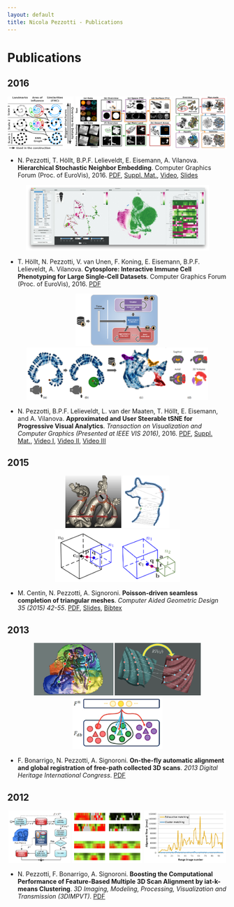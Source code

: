 ```yaml
---
layout: default
title: Nicola Pezzotti - Publications
---
```


Publications
================

2016
-------

<center>
<img src="Pictures/2016_hsne/overview_final.png" height="120">
<img src="Pictures/2016_hsne/sun_final_small.png" height="120">
<img src="Pictures/2016_hsne/dl.png" height="120">
</center>

* N. Pezzotti, T. Höllt, B.P.F. Lelieveldt, E. Eisemann, A. Vilanova. **Hierarchical Stochastic Neighbor Embedding**. Computer Graphics Forum (Proc. of EuroVis), 2016. [PDF](/publications/2016_hsne/preprint.pdf), [Suppl. Mat.](/publications/2016_hsne/experiments.pdf), [Video](/publications/2016_hsne/sun_analysis.mp4), [Slides](http://www.slideshare.net/NicolaPezzotti/hierarchical-stochastic-neighbor-embedding)

<center>
<img src="Pictures/cytosplore.jpg" height="150">
</center>

* T. Höllt, N. Pezzotti, V. van Unen, F. Koning, E. Eisemann, B.P.F. Lelieveldt, A. Vilanova. **Cytosplore: Interactive Immune Cell Phenotyping for Large Single-Cell Datasets**. Computer Graphics Forum (Proc. of EuroVis), 2016. [PDF](https://graphics.tudelft.nl/Publications-new/2016/HPVKELV16/eurovis16_Cytosplore_Interactive_Immune_Cell_Phenotyping_for_Large_Single-Cell_Datasets.pdf)


<center>
<img src="Pictures/a_tsne/overview.png" height="120">
<img src="Pictures/a_tsne/aba.png" height="120">
<!--<img src="Pictures/a_tsne/rt.png" height="120">-->
</center>

* N. Pezzotti, B.P.F. Lelieveldt, L. van der Maaten, T. Höllt, E. Eisemann, and A. Vilanova. **Approximated and User Steerable tSNE for Progressive Visual Analytics**. *Transaction on Visualization and Computer Graphics (Presented at IEEE VIS 2016)*, 2016. [PDF](2016_AtSNE.pdf), [Suppl. Mat.](https://www.researchgate.net/publication/303305902_A-tSNE_supplemental_materials), [Video I](https://www.researchgate.net/publication/303305958_A-tSNE_Comparison_on_the_MNIST_dataset), [Video II](https://www.researchgate.net/publication/303305906_A-tSNE_Case_Study_I_-_Mouse_Brain), [Video III](https://www.researchgate.net/publication/303305908_A-tSNE_Case_Study_II_-_Data_Stream)


2015
-------

<center>
<img src="Pictures/dragon_armadillo_buddha.png" height="120">
<img src="Pictures/protection.png" height="120">
<img src="Pictures/tree.png" height="120">
</center>

* M. Centin, N. Pezzotti, A. Signoroni. **Poisson-driven seamless completion of triangular meshes**. *Computer Aided Geometric Design 35 (2015) 42-55*. [PDF](2014_Poisson_Driven_Seamless_completion.pdf), [Slides](2014_Poisson_Driven_Seamless_completion_presentation.pdf), [Bibtex](https://scholar.google.nl/scholar.bib?q=info:kmdSnlU02MkJ:scholar.google.com/&output=citation&scisig=AAGBfm0AAAAAVsRRbkgD9w_9f0NRdQmQFC2dA0Z5RWSy&scisf=4&hl=it&scfhb=1)



2013
-------
<center>
<img src="Pictures/putti.png" height="120">
<img src="Pictures/rttrx.png" height="120">
<img src="Pictures/clusters.png" height="120">
</center>

* F. Bonarrigo, N. Pezzotti, A. Signoroni. **On-the-fly automatic alignment and global registration of free-path collected 3D scans**. *2013 Digital Heritage International Congress*. [PDF](2013_On-the-fly_automatic_alignment_and_global_registration_of_freepath_collected_3D_scans.pdf)



2012
-------
<center>
<img src="Pictures/master_diagram.png" height="120">
<img src="Pictures/features.png" height="120">
<img src="Pictures/comp_time.png" height="120">
</center>

* N. Pezzotti, F. Bonarrigo, A. Signoroni. **Boosting the Computational Performance of Feature-Based Multiple 3D Scan Alignment by iat-k-means Clustering**. *3D Imaging, Modeling, Processing, Visualization and Transmission (3DIMPVT)*. [PDF](Boosting_the_computational_performance_of_feature_based_multiple_3D_scan_alignment_by_iat_k_means_clustering.pdf)





